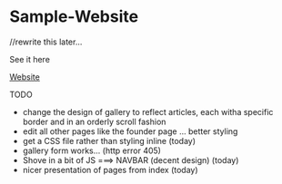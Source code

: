 # Sample-Website
//rewrite this later...

See it here

<a href="https://lujaina-e.github.io/Sample-Website/index.html">Website </a>

TODO
- change the design of gallery to reflect articles, each witha specific border and in an orderly scroll fashion
- edit all other pages like the founder page ... better styling
- get a CSS file rather than styling inline (today)
- gallery form works... (http error 405)
- Shove in a bit of JS   ===> NAVBAR (decent design)  (today)
- nicer presentation of pages from index (today)

